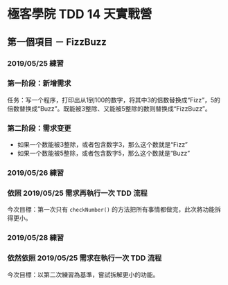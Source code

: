 # 極客學院 TDD 14 天實戰營
## 第一個項目 － FizzBuzz

### 2019/05/25 練習
### 第一阶段：新增需求
任务：写一个程序，打印出从1到100的数字，将其中3的倍数替换成“Fizz”，5的倍数替换成“Buzz”。既能被3整除、又能被5整除的数则替换成“FizzBuzz”。

### 第二阶段：需求变更
- 如果一个数能被3整除，或者包含数字3，那么这个数就是“Fizz”
- 如果一个数能被5整除，或者包含数字5，那么这个数就是“Buzz”


### 2019/05/26 練習
### 依照 2019/05/25 需求再執行一次 TDD 流程
今次目標：第一次只有 `checkNumber()` 的方法把所有事情都做完，此次將功能拆得更小。

### 2019/05/28 練習
### 依然依照 2019/05/25 需求在執行一次 TDD 流程
今次目標：以第二次練習為基準，嘗試拆解更小的功能。